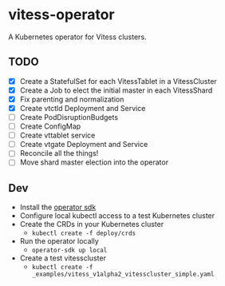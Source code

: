# vitess-operator

A Kubernetes operator for Vitess clusters.

## TODO

- [x] Create a StatefulSet for each VitessTablet in a VitessCluster
- [x] Create a Job to elect the initial master in each VitessShard
- [X] Fix parenting and normalization
- [x] Create vtctld Deployment and Service
- [ ] Create PodDisruptionBudgets
- [ ] Create ConfigMap
- [ ] Create vttablet service
- [ ] Create vtgate Deployment and Service
- [ ] Reconcile all the things!
- [ ] Move shard master election into the operator

## Dev

- Install the [operator sdk](https://github.com/operator-framework/operator-sdk)
- Configure local kubectl access to a test Kubernetes cluster
- Create the CRDs in your Kubernetes cluster
    - `kubectl create -f deploy/crds`
- Run the operator locally
    - `operator-sdk up local`
- Create a test vitesscluster
    - `kubectl create -f _examples/vitess_v1alpha2_vitesscluster_simple.yaml`

